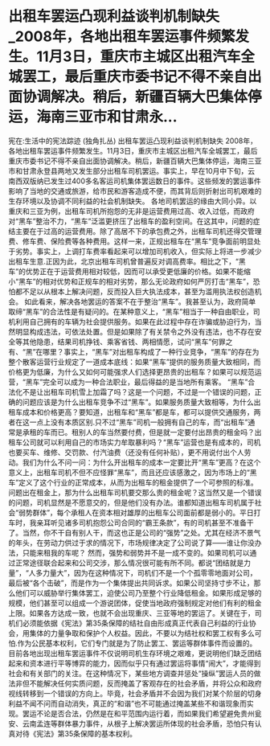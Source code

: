 # 出租车罢运凸现利益谈判机制缺失_2008年，各地出租车罢运事件频繁发生。11月3日，重庆市主城区出租汽车全城罢工，最后重庆市委书记不得不亲自出面协调解决。稍后，新疆百辆大巴集体停运，海南三亚市和甘肃永...

宪在:生活中的宪法踪迹 (独角扎丛)
出租车罢运凸现利益谈判机制缺失
2008年，各地出租车罢运事件频繁发生。11月3日，重庆市主城区出租汽车全城罢工，最后重庆市委书记不得不亲自出面协调解决。稍后，新疆百辆大巴集体停运，海南三亚市和甘肃永登县两地又发生部分出租车司机罢运。事实上，早在10月中下旬，云南西双版纳已发生过400多名客运司机集体罢运数日的事件。这些频发的罢运事件影响了当地的交通或旅游，给市民和游客造成不便，而其背后则折射出司机艰难的生存环境以及协调不同利益的社会机制缺失。
各地司机罢运的缘由大同小异。以重庆和三亚为例，出租车司机所抱怨的无非是运营费用过高、收入过低，而政府对“黑车”整治不力，“黑车”泛滥更挤压了出租车的盈利空间。在这其中，问题的症结主要在于过高的运营费用。除了高居不下的承包费之外，出租车司机还得交管理费、修车费、保险费等各种费用。这样一来，正规出租车在“黑车”竞争面前明显处于劣势。事实上，上调打车费率看起来可以增加司机收入，但实际上将进一步减少出租车生意.正因为此，北京出租车司机曾普遍反对调高费率。相比之下，“黑车”的优势正在于运营费用相对较低，因而可以承受更低廉的价格。如果不能缩小“黑车”的相对优势和正规车的相对劣势，那么无论政府如何严厉打击“黑车”，恐怕都不足以从根本上解决问题，反而投入巨大执法成本，甚至为滥用执法权创造机会。
如此看来，解决各地罢运的答案不在于整治“黑车”。我甚至认为，政府简单取缔“黑车”的合法性是有疑问的。在某种意义上，“黑车”相当于一种自由职业，司机利用自己拥有的车辆为社会提供服务。如果在此过程中存在诈骗或胁迫行为，当然明显构成违法，可依法处置。但是如果除了有关禁令之外没有违法，也不存在安全等其他隐患，结果司机挣钱、乘客省钱、两相情愿，试问“黑车”何罪之有、“黑”在哪里？事实上，“黑车”对出租车构成了一种行业竞争，“黑车”的存在为整个散客运营行业规定了一道成本底线：如果“黑车”提供的服务质量大致相同，而价格更为低廉，为什么又如何可能强求人们选择更昂贵的出租车？如果可以规范运营，“黑车”完全可以成为一种合法职业，最后得益的是当地所有乘客。
“黑车”合法化不是让出租车司机雪上加霜了吗？这是一个问题，不过是一个错误的问题，正确的问题应该是为什么出租车竞争不过“黑车”。如果服务质量大致相等，为什么出租车成本和价格更高？要知道，出租车和“黑车”都是车，都可以提供交通服务，两者在这一点上没有本质区别.只不过“黑车”司机一般拥有自己的车，而“出租车”通常是承租的车而已。租别人的车当然要付费，但是就一定要付出昂贵的租金吗？出租车公司就可以利用自己的市场实力牟取暴利吗？“黑车”运营也是有成本的，司机也要买车、维修、交罚款、付汽油费（还没有任何补贴），更不用说付出个人劳动。我们为什么不问一问：为什么开出租车的成本一定要比开“黑车”更高？在这个意义上，出租车司机不但不应怪罪“黑车”，而且还应该感激之，因为市场上的“黑车”定义了这个行业的正常成本，从而为出租车的租金提供了一个可参照的标准。
问题出在租金上，那为什么出租车司机要交那么贵的租金呢？这当然又是一个错误的问题，司机显然是不愿意交的，但是他们没有办法。谁都知道出租车司机属于社会“弱势群体”，每个承租人在资本相对雄厚的出租车公司面前都是弱小的。平日打车时，我亲耳听见诸多司机抱怨公司合同的“霸王条款”，有的司机甚至不准备干了。当然，你不干自有别人干，而这也正是公司的“强势”之处。尤其在经济不景气的年头，在劳动力供过于求的情况下，市场规律决定了公司说了算——谁让你没办法，只能来租我的车呢？
然而，强势和弱势并不是一成不变的。如果司机可以通过正常途径联合起来和公司交涉，那么情况很可能有所不同。都说“团结就是力量”，“人多力量大”，因为在这种情况下，司机们不是一个个孤零零地面对公司，最后被“各个击破”，而是作为一个集体提出共同诉求。如果公司坚持寸步不让，那么他们可以威胁举行集体罢工，迫使公司乃至整个行业降低租金。如果形成足够的规模，他们甚至可以组成一个游说团体，促使当地政府强制规定对他们有利的租金上限。如果各方达成一致，也就不会出现重庆、三亚等地的罢运了。关键在于，司机们必须能依据《宪法》第35条保障的结社自由形成真正代表自己利益的行业协会，用集体的力量争取和保护个人权益。因此，不要以为结社权和罢工权有多么可怕.作为公民基本权利，它们专门就是为了防止罢工、罢运等群体事件而设置的。
目前各地出现出租车罢运事件不仅说明司机生存环境之艰难，更说明他们缺乏团结起来和资本进行平等博弈的能力，因而似乎只有通过罢运将事情“闹大”，才能得到社会和有关部门的关注。在这种情况下，某些地方调查并惩处“操纵”罢运人员的做法非但不能解决任何实质问题，反而掩盖了客观存在的社会矛盾，并将公众和政府视线转移到一个错误的方向上。毕竟，社会矛盾并不会因为我们对某个阶层的切身利益不闻不问而自动消失，真正的“和谐”也不可能通过掩盖某些不和谐现象而实现。罢运不论是否合法，仍然是在和平范围内运行着，而如果我们希望避免贵州瓮安、云南孟连等群体暴力事件，从根子上解决罢运所体现的社会矛盾，恐怕只有认真对待《宪法》第35条保障的基本权利。